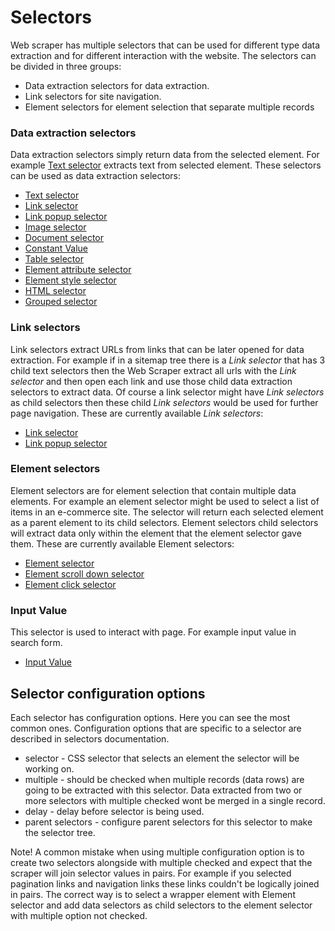 # Selectors

Web scraper has multiple selectors that can be used for different type data
extraction and for different interaction with the website. The selectors can
be divided in three groups:

-   Data extraction selectors for data extraction.
-   Link selectors for site navigation.
-   Element selectors for element selection that separate multiple records

### Data extraction selectors

Data extraction selectors simply return data from the selected element.
For example [Text selector][text-selector] extracts text from
selected element. These selectors can be used as data extraction selectors:

-   [Text selector][text-selector]
-   [Link selector][link-selector]
-   [Link popup selector][link-popup-selector]
-   [Image selector][image-selector]
-   [Document selector][document-selector]
-   [Constant Value][constant-value]
-   [Table selector][table-selector]
-   [Element attribute selector][element-attribute-selector]
-   [Element style selector][element-style-selector]
-   [HTML selector][html-selector]
-   [Grouped selector][grouped-selector]

### Link selectors

Link selectors extract URLs from links that can be later opened for data
extraction. For example if in a sitemap tree there is a _Link selector_ that has
3 child text selectors then the Web Scraper extract all urls with the _Link
selector_ and then open each link and use those child data extraction selectors
to extract data. Of course a link selector might have _Link selectors_ as child
selectors then these child _Link selectors_ would be used for further page
navigation. These are currently available _Link selectors_:

-   [Link selector][link-selector]
-   [Link popup selector][link-popup-selector]

### Element selectors

Element selectors are for element selection that contain multiple data elements.
For example an element selector might be used to select a list of items in an
e-commerce site. The selector will return each selected element as a parent
element to its child selectors. Element selectors child selectors will
extract data only within the element that the element selector gave them.
These are currently available Element selectors:

-   [Element selector][element-selector]
-   [Element scroll down selector][element-scroll-selector]
-   [Element click selector][element-click-selector]

### Input Value

This selector is used to interact with page. For example input value in search form.

-   [Input Value][input-value]

## Selector configuration options

Each selector has configuration options. Here you can see the most common ones.
Configuration options that are specific to a selector are described in
selectors documentation.

-   selector - CSS selector that selects an element the selector will be working
    on.
-   multiple - should be checked when multiple records (data rows) are going to
    be extracted with this selector. Data extracted from two or more selectors with
    multiple checked wont be merged in a single record.
-   delay - delay before selector is being used.
-   parent selectors - configure parent selectors for this selector to make the
    selector tree.

Note! A common mistake when using multiple configuration option is to create
two selectors alongside with multiple checked and expect that the scraper will
join selector values in pairs. For example if you selected pagination links and
navigation links these links couldn't be logically joined in pairs. The correct
way is to select a wrapper element with Element selector and add data selectors
as child selectors to the element selector with multiple option not checked.

[text-selector]: Selectors/Text%20selector.md
[link-selector]: Selectors/Link%20selector.md
[link-popup-selector]: Selectors/Link%20popup%20selector.md
[image-selector]: Selectors/Image%20selector.md
[element-attribute-selector]: Selectors/Element%20attribute%20selector.md
[element-style-selector]: Selectors/Element%20style%20selector.md
[table-selector]: Selectors/Table%20selector.md
[grouped-selector]: Selectors/Grouped%20selector.md
[html-selector]: Selectors/HTML%20selector.md
[element-selector]: Selectors/Element%20selector.md
[element-click-selector]: Selectors/Element%20click%20selector.md
[element-scroll-selector]: Selectors/Element%20scroll%20down%20selector.md
[document-selector]: Selectors/Document%20selector%20.md
[constant-value]: Selectors/Constant%20value.md
[input-value]: Selectors/Input%20value.md
